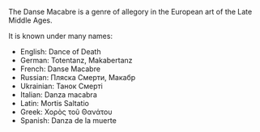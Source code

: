 The Danse Macabre is a genre of allegory in the European art of the Late Middle Ages.

It is known under many names:
- English: Dance of Death
- German: Totentanz, Makabertanz
- French: Danse Macabre
- Russian: Пляска Смерти, Макабр
- Ukrainian: Танок Смерті
- Italian: Danza macabra
- Latin: Mortis Saltatio
- Greek: Χορὸς τοῦ Θανάτου
- Spanish: Danza de la muerte

